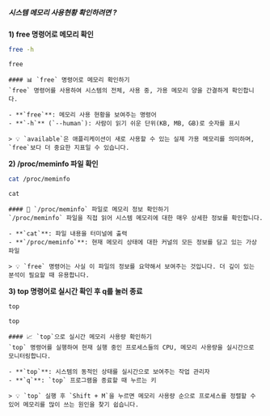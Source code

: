 ##### 시스템 메모리 사용현황 확인하려면 ? #####

**1) free 명령어로 메모리 확인**

```bash
free -h
```

```tech
free
```

```desc
#### 📊 `free` 명령어로 메모리 확인하기
`free` 명령어를 사용하여 시스템의 전체, 사용 중, 가용 메모리 양을 간결하게 확인합니다.

- **`free`**: 메모리 사용 현황을 보여주는 명령어
- **`-h`** (`--human`): 사람이 읽기 쉬운 단위(KB, MB, GB)로 숫자를 표시

> 💡 `available`은 애플리케이션이 새로 사용할 수 있는 실제 가용 메모리를 의미하며, `free`보다 더 중요한 지표일 수 있습니다.
```

**2) /proc/meminfo 파일 확인**

```bash
cat /proc/meminfo
```

```tech
cat
```

```desc
#### 📄 `/proc/meminfo` 파일로 메모리 정보 확인하기
`/proc/meminfo` 파일을 직접 읽어 시스템 메모리에 대한 매우 상세한 정보를 확인합니다.

- **`cat`**: 파일 내용을 터미널에 출력
- **`/proc/meminfo`**: 현재 메모리 상태에 대한 커널의 모든 정보를 담고 있는 가상 파일

> 💡 `free` 명령어는 사실 이 파일의 정보를 요약해서 보여주는 것입니다. 더 깊이 있는 분석이 필요할 때 유용합니다.
```

**3) top 명령어로 실시간 확인 후 q를 눌러 종료**

```bash
top
```

```tech
top
```

```desc
#### 📈 `top`으로 실시간 메모리 사용량 확인하기
`top` 명령어를 실행하여 현재 실행 중인 프로세스들의 CPU, 메모리 사용량을 실시간으로 모니터링합니다.

- **`top`**: 시스템의 동적인 상태를 실시간으로 보여주는 작업 관리자
- **`q`**: `top` 프로그램을 종료할 때 누르는 키

> 💡 `top` 실행 후 `Shift + M`을 누르면 메모리 사용량 순으로 프로세스를 정렬할 수 있어 메모리를 많이 쓰는 원인을 찾기 쉽습니다.
```